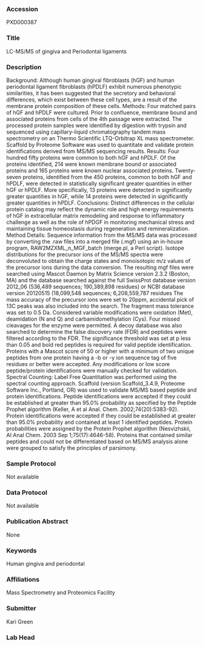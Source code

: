 ### Accession
PXD000387

### Title
LC-MS/MS of gingiva and Periodontal ligaments

### Description
Background: Although human gingival fibroblasts (hGF) and human periodontal ligament fibroblasts (hPDLF) exhibit numerous phenotypic similarities, it has been suggested that the secretory and behavioral differences, which exist between these cell types, are a result of the membrane protein composition of these cells.        Methods: Four matched pairs of hGF and hPDLF were cultured.  Prior to confluence, membrane bound and associated proteins from cells of the 4th passage were extracted.  The processed protein samples were identified by digestion with trypsin and sequenced using capillary-liquid chromatography tandem mass spectrometry on an Thermo Scientific LTQ-Orbitrap XL mass spectrometer.  Scaffold by Proteome Software was used to quantitate and validate protein identifications derived from MS/MS sequencing results.        Results: Four hundred fifty proteins were common to both hGF and hPDLF.  Of the proteins identified, 214 were known membrane bound or associated proteins and 165 proteins were known nuclear associated proteins. Twenty-seven proteins, identified from the 450 proteins, common to both hGF and hPDLF, were detected in statistically significant greater quantities in either hGF or hPDLF.  More specifically, 13 proteins were detected in significantly greater quantities in hGF, while 14 proteins were detected in significantly greater quantities in hPDLF.        Conclusions:  Distinct differences in the cellular protein catalog may reflect the dynamic role and high energy requirements of hGF in extracellular matrix remodeling and response to inflammatory challenge as well as the role of hPDGF in monitoring mechanical stress and maintaining tissue homeostasis during regeneration and remineralization.        Method Details: Sequence information from the MS/MS data was processed by converting the .raw files into a merged file (.mgf) using an in-house program, RAW2MZXML_n_MGF_batch (merge.pl, a Perl script).  Isotope distributions for the precursor ions of the MS/MS spectra were deconvoluted to obtain the charge states and monoisotopic m/z values of the precursor ions during the data conversion. The resulting mgf files were searched using Mascot Daemon by Matrix Science version 2.3.2 (Boston, MA) and the database searched against the full SwissProt database version 2012_06 (536,489 sequences; 190,389,898 residues) or NCBI database version 20120515 (18,099,548 sequences; 6,208,559,787 residues The mass accuracy of the precursor ions were set to 20ppm, accidental pick of 13C peaks was also included into the search. The fragment mass tolerance was set to 0.5 Da.  Considered variable modifications were oxidation (Met), deamidation (N and Q) and carbamidomethylation (Cys). Four missed cleavages for the enzyme were permitted.  A decoy database was also searched to determine the false discovery rate (FDR) and peptides were filtered according to the FDR. The significance threshold was set at p less than 0.05 and bold red peptides is required for valid peptide identification. Proteins with a Mascot score of 50 or higher with a minimum of two unique peptides from one protein having a -b or -y ion sequence tag of five residues or better were accepted. Any modifications or low score peptide/protein identifications were manually checked for validation.         Spectral Counting: Label Free Quantitation was performed using the spectral counting approach. Scaffold (version Scaffold_3.4.9, Proteome Software Inc., Portland, OR) was used to validate MS/MS based peptide and protein identifications. Peptide identifications were accepted if they could be established at greater than 95.0% probability as specified by the Peptide Prophet algorithm (Keller, A et al Anal. Chem. 2002;74(20):5383-92).  Protein identifications were accepted if they could be established at greater than 95.0% probability and contained at least 1 identified peptides.  Protein probabilities were assigned by the Protein Prophet algorithm (Nesvizhskii, AI Anal Chem. 2003 Sep 1;75(17):4646-58). Proteins that contained similar peptides and could not be differentiated based on MS/MS analysis alone were grouped to satisfy the principles of parsimony.

### Sample Protocol
Not available

### Data Protocol
Not available

### Publication Abstract
None

### Keywords
Human gingiva and periodontal

### Affiliations
Mass Spectrometry and Proteomics Facility

### Submitter
Kari Green

### Lab Head


